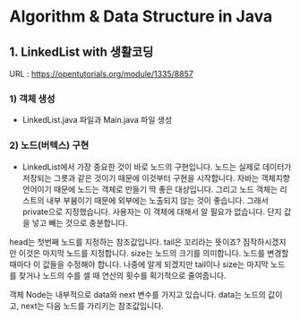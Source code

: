 # Algorithm & Data Structure in Java

## 1. LinkedList with 생활코딩
URL : https://opentutorials.org/module/1335/8857

### 1) 객체 생성
- LinkedList.java 파일과  Main.java 파일 생성

### 2) 노드(버텍스) 구현
- LinkedList에서 가장 중요한 것이 바로 노드의 구현입니다. 노드는 실제로 데이터가 저장되는 그릇과 같은 것이기 때문에 이것부터 구현을 시작합니다. 자바는 객체지향 언어이기 때문에 노드는 객체로 만들기 딱 좋은 대상입니다. 그리고 노드 객체는 리스트의 내부 부붐이기 때문에 외부에는 노출되지 않는 것이 좋습니다. 그래서 private으로 지정했습니다. 사용자는 이 객체에 대해서 알 필요가 없습니다. 단지 값을 넣고 빼는 것으로 충분합니다.

head는 첫번째 노드를 지정하는 참조값입니다. tail은 꼬리라는 뜻이죠? 짐작하시겠지만 이것은 마지막 노드를 지정합니다. size는 노드의 크기를 의미합니다. 노드를 변경할 때마다 이 값들을 수정해야 합니다. 나중에 알게 되겠지만 tail이나 size는 마지막 노드를 찾거나 노드의 수를 셀 때 연산의 횟수를 획기적으로 줄여줍니다.

객체 Node는 내부적으로 data와 next 변수를 가지고 있습니다. data는 노드의 값이고, next는 다음 노드를 가리키는 참조값입니다.

### 